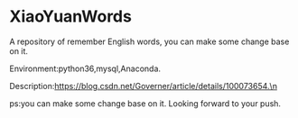 # XiaoYuanWords
A repository of remember English words, you can make some change base on it.

Environment:python36,mysql,Anaconda.

Description:https://blog.csdn.net/Governer/article/details/100073654.\n

ps:you can make some change base on it. Looking forward to your push.
